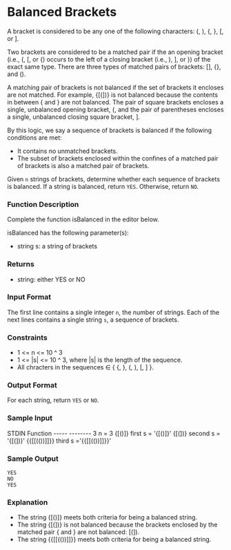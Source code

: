 # Balanced Brackets

A bracket is considered to be any one of the following characters: (, ), {, }, [, or ].

Two brackets are considered to be a matched pair if the an opening bracket 
(i.e., (, [, or {) occurs to the left of a closing bracket (i.e., ), ], or }) of the exact same type. 
There are three types of matched pairs of brackets: [], {}, and ().

A matching pair of brackets is not balanced if the set of brackets it encloses are not matched. 
For example, {[(])} is not balanced because the contents in between { and } are not balanced. 
The pair of square brackets encloses a single, unbalanced opening bracket, (, and the pair of parentheses encloses a single, 
unbalanced closing square bracket, ].

By this logic, we say a sequence of brackets is balanced if the following conditions are met:

- It contains no unmatched brackets.
- The subset of brackets enclosed within the confines of a matched pair of brackets is also a matched pair of brackets.

Given `n` strings of brackets, determine whether each sequence of brackets is balanced. 
If a string is balanced, return `YES`. Otherwise, return `NO`.

### Function Description

Complete the function isBalanced in the editor below.

isBalanced has the following parameter(s):

- string s: a string of brackets

### Returns

- string: either YES or NO

### Input Format

The first line contains a single integer `n`, the number of strings.
Each of the next  lines contains a single string `s`, a sequence of brackets.

### Constraints
- 1 <= n <= 10 ^ 3
- 1 <= |s| <= 10 ^ 3, where |s| is the length of the sequence.
- All chracters in the sequences ∈ { {, }, (, ), [, ] }.

### Output Format

For each string, return `YES` or `NO`.

### Sample Input

STDIN Function ----- -------- 3 n = 3 {[()]} first s = '{[()]}' {[(])} second s = '{[(])}' {{[[(())]]}} third s ='{{[[(())]]}}'

### Sample Output
```
YES
NO
YES
```

### Explanation

- The string {[()]} meets both criteria for being a balanced string.
- The string {[(])} is not balanced because the brackets enclosed by the matched pair { and } are not balanced: [(]).
- The string {{[[(())]]}} meets both criteria for being a balanced string.
